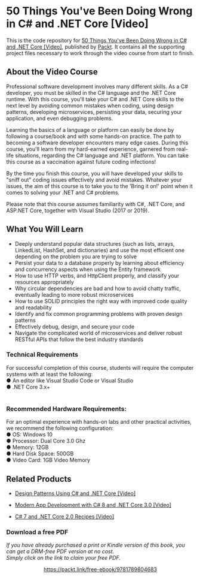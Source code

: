 # 50 Things You've Been Doing Wrong in C# and .NET Core [Video]
This is the code repository for [50 Things You've Been Doing Wrong in C# and .NET Core [Video]](https://www.packtpub.com/programming/50-things-you-ve-been-doing-wrong-in-c-and-net-core-video), published by [Packt](https://www.packtpub.com/?utm_source=github). It contains all the supporting project files necessary to work through the video course from start to finish.
## About the Video Course
Professional software development involves many different skills. As a C# developer, you must be skilled in the C# language and the .NET Core runtime. With this course, you'll take your C# and .NET Core skills to the next level by avoiding common mistakes when coding, using design patterns, developing microservices, persisting your data, securing your application, and even debugging problems.

Learning the basics of a language or platform can easily be done by following a course/book and with some hands-on practice. The path to becoming a software developer encounters many edge cases. During this course, you'll learn from my hard-earned experience, garnered from real-life situations, regarding the C# language and .NET platform. You can take this course as a vaccination against future coding infections!

By the time you finish this course, you will have developed your skills to "sniff out" coding issues effectively and avoid mistakes. Whatever your issues, the aim of this course is to take you to the 'Bring it on!' point when it comes to solving your .NET and C# problems.

Please note that this course assumes familiarity with C#, .NET Core, and ASP.NET Core, together with Visual Studio (2017 or 2019).
<H2>What You Will Learn</H2>
<DIV class=book-info-will-learn-text>
<UL>
<LI>Deeply understand popular data structures (such as lists, arrays, LinkedList, HashSet, and dictionaries) and use the most efficient one depending on the problem you are trying to solve
<LI>Persist your data to a database properly by learning about efficiency and concurrency aspects when using the Entity framework
<LI>How to use HTTP verbs, and HttpClient properly, and classify your resources appropriately
<LI>Why circular dependencies are bad and how to avoid chatty traffic, eventually leading to more robust microservices
<LI>How to use SOLID principles the right way with improved code quality and readability
<LI>Identify and fix common programming problems with proven design patterns
<LI>Effectively debug, design, and secure your code
<LI>Navigate the complicated world of microservices and deliver robust RESTful APIs that follow the best industry standards
  </LI></UL></DIV>

### Technical Requirements
For successful completion of this course, students will require the computer systems with at least the following:<br/>
●	An editor like Visual Studio Code or Visual Studio<br/>
●	.NET Core 3.x+ <br/>
<br/>


### Recommended Hardware Requirements:<br/>
For an optimal experience with hands-on labs and other practical activities, we recommend the following configuration:
<br/>
●	OS: Windows 10<br/>
●	Processor: Dual Core 3.0 Ghz<br/>
●	Memory: 12GB<br/>
●	Hard Disk Space: 500GB<br/>
●	Video Card: 1GB Video Memory 




## Related Products
* [Design Patterns Using C# and .NET Core [Video]](https://www.packtpub.com/application-development/design-patterns-using-c-and-net-core-video)

* [Modern App Development with C# 8 and .NET Core 3.0 [Video]](https://www.packtpub.com/programming/modern-app-development-with-c-8-and-net-core-3-0-video)

* [C# 7 and .NET Core 2.0 Recipes [Video]](https://www.packtpub.com/application-development/c-7-and-net-core-20-recipes-video)
### Download a free PDF

 <i>If you have already purchased a print or Kindle version of this book, you can get a DRM-free PDF version at no cost.<br>Simply click on the link to claim your free PDF.</i>
<p align="center"> <a href="https://packt.link/free-ebook/9781789804683">https://packt.link/free-ebook/9781789804683 </a> </p>